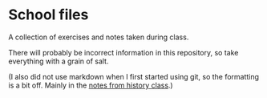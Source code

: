 # School files

A collection of exercises and notes taken during class.<br />

There will probably be incorrect information in this repository, so take everything with a grain of salt.

(I also did not use markdown when I first started using git, so the formatting is a bit off. Mainly in the <a href="https://github.com/second2falcon/school_files/blob/main/2021-2022/Geschiedenis/geschiedenis.md">notes from history class</a>.)
